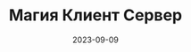 ---
date: 2023-09-09
guid: 13f07dc5-fe28-406a-9d19-9a139bcdbc97
title: Магия Клиент Сервер
question: "Какое сообщение будет выведено при нажатии на команду?"
options:
    - '0'
    - '1'
    - Исключение
correct: 0
explanation: |
    Особенность платформы от https://t.me/Tormozit  
    https://t.me/e1c_community/205010  
    https://paste1c.ru/3wj1pv3un5uc  
    https://partners.v8.1c.ru/forum/topic/2148192  
    Объяснения от вендора:  
    ![](/assets/questions/2023-09-09_1_2.jpg)
    ![](/assets/questions/2023-09-09_1_3.jpg)
tags:
    - perems
    - client_server
source: https://t.me/JuniorOneS/569
images:
    - /assets/questions/2023-09-09_1_1.jpg
---